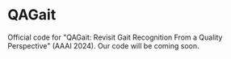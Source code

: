 # QAGait
Official code for "QAGait: Revisit Gait Recognition From a Quality Perspective" (AAAI 2024). Our code will be coming soon.
